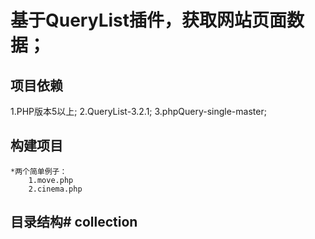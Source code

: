 # 基于QueryList插件，获取网站页面数据；


## 项目依赖

1.PHP版本5以上;
2.QueryList-3.2.1;
3.phpQuery-single-master;


## 构建项目

	*两个简单例子：
		1.move.php
		2.cinema.php

## 目录结构# collection
